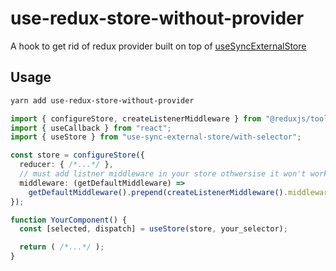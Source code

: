 # use-redux-store-without-provider

A hook to get rid of redux provider built on top of [useSyncExternalStore](https://www.npmjs.com/package/use-sync-external-store)

## Usage

```bash
yarn add use-redux-store-without-provider
```

```typescript
import { configureStore, createListenerMiddleware } from "@reduxjs/toolkit";
import { useCallback } from "react";
import { useStore } from "use-sync-external-store/with-selector";

const store = configureStore({
  reducer: { /*...*/ },
  // must add listner middleware in your store othwersise it won't work
  middleware: (getDefaultMiddleware) =>
    getDefaultMiddleware().prepend(createListenerMiddleware().middleware),
});

function YourComponent() {
  const [selected, dispatch] = useStore(store, your_selector);

  return ( /*...*/ );
}
```
